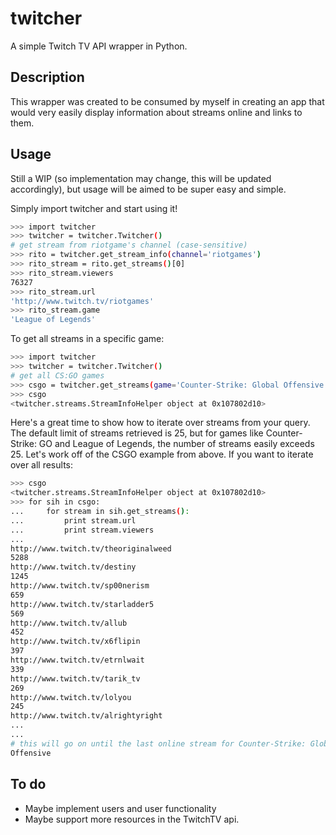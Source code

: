 twitcher
========

A simple Twitch TV API wrapper in Python.

## Description
This wrapper was created to be consumed by myself in creating an app that would
very easily display information about streams online and links to them. 

## Usage
Still a WIP (so implementation may change, this will be updated accordingly), 
but usage will be aimed to be super easy and simple.

Simply import twitcher and start using it!

```bash
>>> import twitcher
>>> twitcher = twitcher.Twitcher()
# get stream from riotgame's channel (case-sensitive)
>>> rito = twitcher.get_stream_info(channel='riotgames')
>>> rito_stream = rito.get_streams()[0]
>>> rito_stream.viewers
76327
>>> rito_stream.url
'http://www.twitch.tv/riotgames'
>>> rito_stream.game
'League of Legends'
```

To get all streams in a specific game:

```bash
>>> import twitcher
>>> twitcher = twitcher.Twitcher()
# get all CS:GO games
>>> csgo = twitcher.get_streams(game='Counter-Strike: Global Offensive')
>>> csgo
<twitcher.streams.StreamInfoHelper object at 0x107802d10>
```

Here's a great time to show how to iterate over streams from your query. The
default limit of streams retrieved is 25, but for games like Counter-Strike: GO
and League of Legends, the number of streams easily exceeds 25. Let's work off
of the CSGO example from above. If you want to iterate over all results:

```bash
>>> csgo
<twitcher.streams.StreamInfoHelper object at 0x107802d10>
>>> for sih in csgo:
...     for stream in sih.get_streams():
...         print stream.url
...         print stream.viewers
...         
http://www.twitch.tv/theoriginalweed
5288
http://www.twitch.tv/destiny
1245
http://www.twitch.tv/sp00nerism
659
http://www.twitch.tv/starladder5
569
http://www.twitch.tv/allub
452
http://www.twitch.tv/x6flipin
397
http://www.twitch.tv/etrnlwait
339
http://www.twitch.tv/tarik_tv
269
http://www.twitch.tv/lolyou
245
http://www.twitch.tv/alrightyright
...
...
# this will go on until the last online stream for Counter-Strike: Global 
Offensive
```

## To do
* Maybe implement users and user functionality
* Maybe support more resources in the TwitchTV api.
